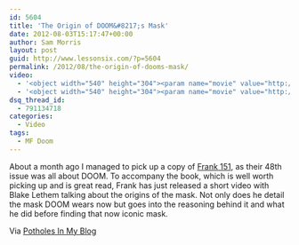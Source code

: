 ```yaml
---
id: 5604
title: 'The Origin of DOOM&#8217;s Mask'
date: 2012-08-03T15:17:47+00:00
author: Sam Morris
layout: post
guid: http://www.lessonsix.com/?p=5604
permalink: /2012/08/the-origin-of-dooms-mask/
video:
  - '<object width="540" height="304"><param name="movie" value="http://www.youtube.com/v/glEimuLiL0k?version=3&amp;hl=en_GB"></param><param name="allowFullScreen" value="true"></param><param name="allowscriptaccess" value="always"></param><embed src="http://www.youtube.com/v/glEimuLiL0k?version=3&amp;hl=en_GB" type="application/x-shockwave-flash" width="540" height="304" allowscriptaccess="always" allowfullscreen="true"></embed></object>'
  - '<object width="540" height="304"><param name="movie" value="http://www.youtube.com/v/glEimuLiL0k?version=3&amp;hl=en_GB"></param><param name="allowFullScreen" value="true"></param><param name="allowscriptaccess" value="always"></param><embed src="http://www.youtube.com/v/glEimuLiL0k?version=3&amp;hl=en_GB" type="application/x-shockwave-flash" width="540" height="304" allowscriptaccess="always" allowfullscreen="true"></embed></object>'
dsq_thread_id:
  - 791134718
categories:
  - Video
tags:
  - MF Doom
---
```

About a month ago I managed to pick up a copy of [Frank 151](http://www.frank151.com/), as their 48th issue was all about DOOM. To accompany the book, which is well worth picking up and is great read, Frank has just released a short video with Blake Lethem talking about the origins of the mask. Not only does he detail the mask DOOM wears now but goes into the reasoning behind it and what he did before finding that now iconic mask.

Via [Potholes In My Blog](http://potholesinmyblog.com/video-the-story-behind-dooms-mask/)
